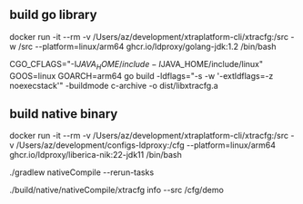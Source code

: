 ## build go library

docker run -it --rm -v /Users/az/development/xtraplatform-cli/xtracfg:/src -w /src --platform=linux/arm64 ghcr.io/ldproxy/golang-jdk:1.2 /bin/bash

CGO_CFLAGS="-I$JAVA_HOME/include -I$JAVA_HOME/include/linux" GOOS=linux GOARCH=arm64 go build -ldflags="-s -w '-extldflags=-z noexecstack'" -buildmode c-archive -o dist/libxtracfg.a

## build native binary

docker run -it --rm -v /Users/az/development/xtraplatform-cli/xtracfg:/src -v /Users/az/development/configs-ldproxy:/cfg --platform=linux/arm64 ghcr.io/ldproxy/liberica-nik:22-jdk11 /bin/bash

./gradlew nativeCompile --rerun-tasks

./build/native/nativeCompile/xtracfg info --src /cfg/demo


